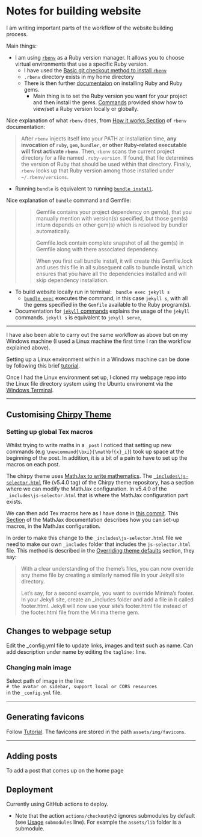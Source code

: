 # Notes for building website

I am writing important parts of the workflow of the website building process.  

Main things:
- I am using [`rbenv`](https://github.com/rbenv/rbenv#seamlessly-manage-your-apps-ruby-environment-with-rbenv) as a Ruby version manager. It allows you to choose virtual environments that use a specific Ruby version.
  - I have used the [Basic git checkout method to install `rbenv`](https://github.com/rbenv/rbenv#basic-git-checkout)
  - `.rbenv` directory exists in my home directory
  - There is then further [documentaion](https://github.com/rbenv/rbenv#installing-ruby-versions) on installing Ruby and Ruby gems.
    - Main thing is to set the Ruby version you want for your project and then install the gems. [Commands](https://github.com/rbenv/rbenv#command-reference) provided show how to view/set a Ruby version locally or globally.

Nice explanation of what `rbenv` does, from [How it works Section](https://github.com/rbenv/rbenv#how-it-works) of `rbenv` documentation:
> After `rbenv` injects itself into your PATH at installation time, **any invocation of `ruby`, `gem`, `bundler`, or other Ruby-related executable will first activate `rbenv`**. Then, `rbenv` scans the current project directory for a file named `.ruby-version`. If found, that file determines the version of Ruby that should be used within that directory. Finally, `rbenv` looks up that Ruby version among those installed under `~/.rbenv/versions`.     

- Running `bundle` is equivalent to running [`bundle install`](https://bundler.io/v2.4/man/bundle-install.1.html#DESCRIPTION).

Nice explanation of `bundle` command and Gemfile:

>>Gemfile contains your project dependency on gem(s), that you manually mention with version(s) specified, but those gem(s) inturn depends on other gem(s) which is resolved by bundler automatically.
>
>>Gemfile.lock contain complete snapshot of all the gem(s) in Gemfile along with there associated dependency.
>
>>When you first call bundle install, it will create this Gemfile.lock and uses this file in all subsequent calls to bundle install, which ensures that you have all the dependencies installed and will skip dependency installation.

- To build website locally run in terminal: ` bundle exec jekyll s`
  - [`bundle exec`](https://bundler.io/v2.4/man/bundle-exec.1.html) executes the command, in this case `jekyll s`, with all the gems specified in the `Gemfile` available to the Ruby program(s).
- Documentation for [`jekyll` commands](https://jekyllrb.com/docs/usage/) explains the usage of the `jekyll` commands. `jekyll s` is equivalent to `jekyll serve`,
***

I have also been able to carry out the same workflow as above but on my Windows machine (I used a Linux machine the first time I ran the workflow explained above).

Setting up a Linux environment within in a Windows machine can be done by following this brief [tutorial](https://developer.zendesk.com/documentation/developer-tools/getting-started/setting-up-your-development-environment/#setting-up-a-windows-development-environment).

Once I had the Linux environment set up, I cloned my webpage repo into the Linux file directory system using the Ubuntu environemt via the [Windows Terminal](https://apps.microsoft.com/store/detail/windows-terminal/9N0DX20HK701?hl=en-gb&gl=gb&rtc=1).

***

## Customising [Chirpy Theme](https://github.com/cotes2020/jekyll-theme-chirpy)

### Setting up global Tex macros

Whilst trying to write maths in a `_post` I noticed that setting up new commands (e.g `\newcommand{\bxi}{\mathbf{x}_i}`) took up space at the beginning of the post. In addition, it is a bit of a pain to have to set up the  macros on each post.

The chirpy theme uses [MathJax to write mathematics](https://chirpy.cotes.page/posts/text-and-typography/#mathematics). The [`_includes\js-selector.html`](https://github.com/cotes2020/jekyll-theme-chirpy/blob/v5.4.0/_includes/js-selector.html) file (v5.4.0 tag) of the Chirpy theme repository, has a section where we can modify the MathJax configuration. In v5.4.0 of the `_includes\js-selector.html` that is where the MathJax configuration part exists.

We can then add Tex macros here as I have done in [this commit](https://github.com/DylanDijk/dylandijk.github.io/commit/58024f9210da578df678985054f04958b88ac479). This [Section](https://docs.mathjax.org/en/latest/input/tex/extensions/configmacros.html#configmacros-options) of the MathJax documentation describes how you can set-up macros, in the MathJax configuration.

In order to make this change to the `_includes\js-selector.html` file we need to make our own `_includes` folder that includes the `js-selector.html` file. This method is described in the [Overriding theme defaults](https://jekyllrb.com/docs/themes/#overriding-theme-defaults) section, they say:

> With a clear understanding of the theme’s files, you can now override any theme file by creating a similarly named file in your Jekyll site directory.
>
>Let’s say, for a second example, you want to override Minima’s footer. In your Jekyll site, create an _includes folder and add a file in it called footer.html. Jekyll will now use your site’s footer.html file instead of the footer.html file from the Minima theme gem.

## Changes to webpage setup

Edit the _config.yml file to update links, images and text such as name.
Can add description under name by editing the `tagline:` line.

### Changing main image
Select path of image in the line:  
`# the avatar on sidebar, support local or CORS resources`  
in the `_config.yml` file.

***

## Generating favicons
Follow [Tutorial](https://chirpy.cotes.page/posts/customize-the-favicon/). The favicons are stored in the path `assets/img/favicons`.

***

## Adding posts

To add a post that comes up on the home page


## Deployment

Currently using GitHub actions to deploy.
 - Note that the action `actions/checkout@v2` ignores submodules by default (see [Usage](https://github.com/actions/checkout/tree/v2#usage) `submodules` line). For example the `assets/lib` folder is a submodule.
